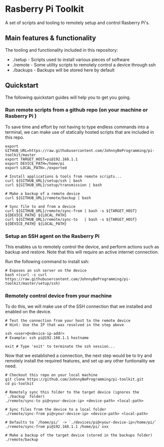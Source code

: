 # Rasberry Pi Toolkit

A set of scripts and tooling to remotely setup and control Rasberry Pi's.

## Main features & functionality

The tooling and functionality included in this repository:

- ./setup - Scripts used to install various pieces of software
- ./remote - Some utility scripts to remotely control a device through ssh
- ./backups - Backups will be stored here by default

## Quickstart

The following quickstart guides will help you to get you going.

### Run remote scripts from a github repo (on your machine or Rasberry Pi )

To save time and effort by not having to type endless commands into a terminal,
we can make use of statically hosted scripts that are included in this repo.

```
export GITHUB_URL=https://raw.githubusercontent.com/JohnnyBeProgramming/pi-toolkit/master
export TARGET_HOST=pi@192.168.1.1
export DEVICE_PATH=/home/pi
export LOCAL_PATH=./exported

# Install applications & tools from remote scripts...
curl ${GITHUB_URL}/setup/ssh | bash
curl ${GITHUB_URL}/setup/transmission | bash

# Make a backup of a remote device
curl ${GITHUB_URL}/remote/backup | bash

# Sync file to and from a device
curl ${GITHUB_URL}/remote/sync-from | bash -s ${TARGET_HOST} ${DEVICE_PATH} ${LOCAL_PATH}
curl ${GITHUB_URL}/remote/sync-to   | bash -s ${TARGET_HOST} ${DEVICE_PATH} ${LOCAL_PATH}

```

### Setup an SSH agent on the Rasberry Pi

This enables us to remotely control the device, and perform actions such as
backup and restore. Note that this will require an active internet connection.

Run the following command to install ssh:
```
# Exposes an ssh server on the device
bash <(curl -s curl https://raw.githubusercontent.com/JohnnyBeProgramming/pi-toolkit/master/setup/ssh)
```

### Remotely control device from your machine

To do this, we will make use of the SSH connection that we installed and enabled
on the device.

```
# Test the connection from your host to the remote device
# Hint: Use the IP that was resolved in the step above

ssh <user>@<device-ip-addr>
# Example: ssh pi@192.168.1.1 hostname

exit # Type 'exit' to terminate the ssh session...
```

Now that we established a connection, the next step would be to try and remotely 
install the required features, and set up any other funtionality we need.

```
# Checkout this repo on your local machine
git clone https://github.com/JohnnyBeProgramming/pi-toolkit.git
cd pi-toolkit

# Remotely sync this folder to the target device (ignores the `./backup` folder)
./remote/sync-to pi@<your-device-ip> <device-path> <local-path>

# Sync files from the device to a local folder
./remote/sync-from pi@<your-device-ip> <device-path> <local-path>

# Defaults to `/home/pi/` -> `./devices/pi@<your-device-ip>/home/pi/`
./remote/sync-from pi@192.168.1.1 /home/pi/ xxx

# Make a backup of the target device (stored in the backups folder)
./remote/backup

```